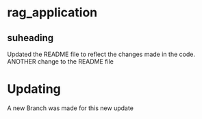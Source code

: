 # rag_application

## suheading

Updated the README file  to reflect the changes made in the code.
ANOTHER change to the README file

# Updating

A new Branch was made for this new update
